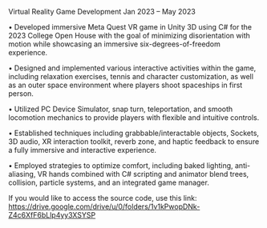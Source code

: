 Virtual Reality Game Development Jan 2023 – May 2023

• Developed immersive Meta Quest VR game in Unity 3D using C# for the 2023 College Open House with the goal
of minimizing disorientation with motion while showcasing an immersive six-degrees-of-freedom experience.

• Designed and implemented various interactive activities within the game, including relaxation exercises, tennis
and character customization, as well as an outer space environment where players shoot spaceships in first person.

• Utilized PC Device Simulator, snap turn, teleportation, and smooth locomotion mechanics to provide players with
flexible and intuitive controls.

• Established techniques including grabbable/interactable objects, Sockets, 3D audio, XR interaction toolkit, reverb
zone, and haptic feedback to ensure a fully immersive and interactive experience.

• Employed strategies to optimize comfort, including baked lighting, anti-aliasing, VR hands combined with C#
scripting and animator blend trees, collision, particle systems, and an integrated game manager.

If you would like to access the source code, use this link: https://drive.google.com/drive/u/0/folders/1v1kPwopDNk-Z4c6XfF6bLlp4yy3XSYSP
